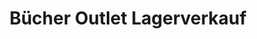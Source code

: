 ---
title: "Bücher Outlet Lagerverkauf"
url: /horstmar/buecher-outlet-lagerverkauf/
shop: Bücher
---